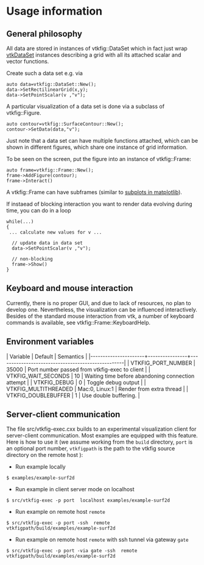Usage information
=================
## General philosophy

All data are stored in instances of vtkfig::DataSet which in fact just
wrap                           
[vtkDataSet](http://www.vtk.org/doc/nightly/html/classvtkDataSet.html)
instances
describing a grid with all its attached scalar and vector functions.

Create such a data set e.g. via
~~~
auto data=vtkfig::DataSet::New();
data->SetRectilinearGrid(x,y);
data->SetPointScalar(v ,"v");
~~~

A particular visualization of a data set is done
via a subclass of vtkfig::Figure.
~~~
auto contour=vtkfig::SurfaceContour::New();
contour->SetData(data,"v");
~~~

Just note that a data set can have multiple functions
attached, which can be shown in different figures, which
share one instance of grid information.


To be seen on the screen, put the figure into an instance
of vtkfig::Frame:

~~~
auto frame=vtkfig::Frame::New();
frame->AddFigure(contour);
frame->Interact()
~~~

A vtkfig::Frame can have subframes (similar to
[subplots in matplotlib](https://matplotlib.org/examples/pylab_examples/subplot_demo.html)).


If instaead of blocking interaction you want to render
data evolving during time, you can do in a loop
~~~
while(...)
{
 ... calculate new values for v ...

  // update data in data set 
  data->SetPointScalar(v ,"v");

  // non-blocking
  frame->Show()
}
~~~



## Keyboard and mouse interaction

Currently, there  is no proper GUI,  and due to lack  of resources, no
plan  to   develop  one.   Nevertheless,  the   visualization  can  be
influenced interactively.  Besides of  the standard  mouse interaction
from  vtk,   a  number   of  keyboard   commands  is   available,  see
vtkfig::Frame::KeyboardHelp.

## Environment variables

| Variable             |        Default | Semantics                                         |
|----------------------+----------------+---------------------------------------------------|
| VTKFIG_PORT_NUMBER   |          35000 | Port number passed from vtkfig-exec to client     |
| VTKFIG_WAIT_SECONDS  |             10 | Waiting time before abandoning connection attempt |
| VTKFIG_DEBUG         |              0 | Toggle debug output                               |
| VTKFIG_MULTITHREADED | Mac:0, Linux:1 | Render from extra thread                          |
| VTKFIG_DOUBLEBUFFER  |              1 | Use double buffering.                             |




## Server-client  communication

The file  src/vtkfig-exec.cxx builds to an  experimental visualization
client  for server-client  communication. Most  examples are  equipped
with this feature.  Here is how to  use it (we assume working from the
``build``   directory,   ``port``   is  an   optional   port   number,
``vtkfigpath``  is the  path to  the  vtkfig source  directory on  the
remote host ):

   - Run example locally

````
$ examples/example-surf2d
````

   - Run example in client server mode on localhost

````
$ src/vtkfig-exec -p port  localhost examples/example-surf2d
````


   - Run example on remote host ``remote``

````
$ src/vtkfig-exec -p port -ssh  remote vtkfigpath/build/examples/example-surf2d
````

   - Run example on remote host ``remote`` with ssh tunnel via gateway  ``gate``

````
$ src/vtkfig-exec -p port -via gate -ssh  remote vtkfigpath/build/examples/example-surf2d
````
